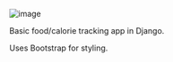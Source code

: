 ![image](https://github.com/mkenney90/django_calorie_tracker/assets/54040993/de610421-35cf-4d49-996a-2fbd169e46b4)

Basic food/calorie tracking app in Django.

Uses Bootstrap for styling.
